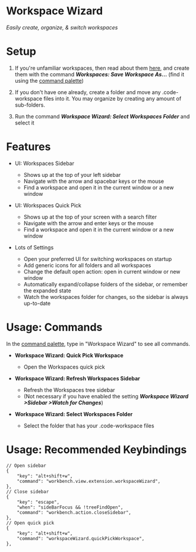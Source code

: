 # Workspace Wizard

*Easily create, organize, & switch workspaces*

# Setup

1. If you're unfamiliar workspaces, then read about them [here](https://code.visualstudio.com/docs/editor/workspaces), and create them with the command **_Workspaces: Save Workspace As_...** (find it using the [command palette](https://code.visualstudio.com/docs/getstarted/userinterface#_command-palette))

2. If you don't have one already, create a folder and move any .code-workspace files into it. You may organize by creating any amount of sub-folders.

3. Run the command **_Workspace Wizard: Select Workspaces Folder_** and select it

# Features

* UI: Workspaces Sidebar
	* Shows up at the top of your left sidebar
	* Navigate with the arrow and spacebar keys or the mouse
	* Find a workspace and open it in the current window or a new window

* UI: Workspaces Quick Pick
	* Shows up at the top of your screen with a search filter
	* Navigate with the arrow and enter keys or the mouse
	* Find a workspace and open it in the current window or a new window

* Lots of Settings
	* Open your preferred UI for switching workspaces on startup
	* Add generic icons for all folders and all workspaces
	* Change the default open action: open in current window or new window
	* Automatically expand/collapse folders of the sidebar, or remember the expanded state
	* Watch the workspaces folder for changes, so the sidebar is always up-to-date

# Usage: Commands

In the [command palette](https://code.visualstudio.com/docs/getstarted/userinterface#_command-palette), type in "Workspace Wizard" to see all commands.

* **Workspace Wizard: Quick Pick Workspace**
	* Open the Workspaces quick pick

* **Workspace Wizard: Refresh Workspaces Sidebar**
	* Refresh the Workspaces tree sidebar
	* (Not necessary if you have enabled the setting **_Workspace Wizard >Sidebar >Watch for Changes_**)

* **Workspace Wizard: Select Workspaces Folder**
	* Select the folder that has your .code-workspace files

# Usage: Recommended Keybindings

```jsonc
// Open sidebar
{
	"key": "alt+shift+w",
	"command": "workbench.view.extension.workspaceWizard",
},
// Close sidebar
{
	"key": "escape",
	"when": "sideBarFocus && !treeFindOpen",
	"command": "workbench.action.closeSidebar",
},
// Open quick pick
{
	"key": "alt+shift+w",
	"command": "workspaceWizard.quickPickWorkspace",
},
```

